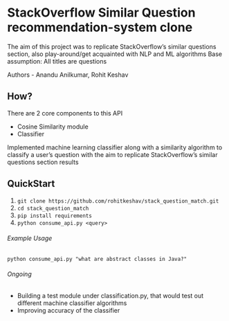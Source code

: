 # StackOverflow Similar Question recommendation-system clone
The aim of this project was to replicate StackOverflow’s similar questions section, also play-around/get acquainted with NLP and ML algorithms
Base assumption: All titles are questions

Authors - Anandu Anilkumar, Rohit Keshav

## How?
There are 2 core components to this API
   * Cosine Similarity module
   * Classifier

Implemented machine learning classifier along with a similarity algorithm to classify a user’s question 
with the aim to replicate StackOverflow’s similar questions section results

## QuickStart
   1. ```git clone https://github.com/rohitkeshav/stack_question_match.git```
   2. ```cd stack_question_match```
   3. ```pip install requirements```
   4. ```python consume_api.py <query>```

###### Example Usage
    python consume_api.py "what are abstract classes in Java?"

###### Ongoing
   * Building a test module under classification.py, that would test out different machine classifier algorithms 
   * Improving accuracy of the classifier
